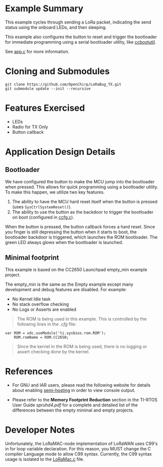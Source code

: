 # Example Summary
This example cycles through sending a LoRa packet, indicating the send status
using the onboard LEDs, and then sleeping.

This example also configures the button to reset and trigger
the bootloader for immediate programming using a serial bootloader utility,
like [ccbootutil](https://github.com/openchirp/ccbootutil).

See [app.c](app.c) for more information.

# Cloning and Submodules

```
git clone https://github.com/OpenChirp/LoRaBug_TX.git
git submodule update --init --recursive
```

# Features Exercised

* LEDs
* Radio for TX Only
* Button callback

# Application Design Details

## Bootloader
We have configured the button to make the MCU jump into the bootloader
when pressed. This allows for quick programming using a bootloader utility.
To make this happen, we utilize two key features.
1. The ability to have the MCU hard reset itself when the button is pressed
   (uses `SysCtrlSystemReset()`).
2. The ability to use the button as the backdoor to trigger the bootloader
   on boot (configured in [ccfg.c](ccfg.c)).

When the button is pressed, the button callback forces a hard reset.
Since you finger is still depressing the button when it starts to boot,
the bootloader backdoor is triggered, which launches the ROM bootloader.
The green LED always glows when the bootloader is launched.

## Minimal footprint
This example is based on the CC2650 Launchpad empty_min example project.

The empty_min is the same as the Empty example except many development
and debug features are disabled. For example:

* No Kernel Idle task
* No stack overflow checking
* No Logs or Asserts are enabled

> The ROM is being used in this example. This is controlled
> by the following lines in the *.cfg* file:

```
var ROM = xdc.useModule('ti.sysbios.rom.ROM');
    ROM.romName = ROM.CC2650;
```
> Since the kernel in the ROM is being used, there is no logging or assert
checking done by the kernel.

# References

* For GNU and IAR users, please read the following website for details
  about enabling [semi-hosting](http://processors.wiki.ti.com/index.php/TI-RTOS_Examples_SemiHosting)
  in order to view console output.

* Please refer to the __Memory Footprint Reduction__ section in the
TI-RTOS User Guide *spruhd4.pdf* for a complete and detailed list of the
differences between the empty minimal and empty projects.

# Developer Notes
Unfortunately, the LoRaMAC-node implementation of LoRaWAN uses C99's in for loop
variable declaration. For this reason, you MUST change the C compiler Language
mode to allow C99 syntax.
Currently, the C99 syntax usage is isolated to the
[LoRaMac.c](loramac/src/mac/LoRaMac.c) file.